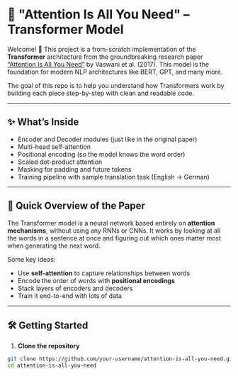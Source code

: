 # 🧠 "Attention Is All You Need" – Transformer Model

Welcome! 👋 This project is a from-scratch implementation of the **Transformer** architecture from the groundbreaking research paper [“Attention Is All You Need”](https://arxiv.org/abs/1706.03762) by Vaswani et al. (2017). This model is the foundation for modern NLP architectures like BERT, GPT, and many more.

The goal of this repo is to help you understand how Transformers work by building each piece step-by-step with clean and readable code.

---

## ✨ What’s Inside

- Encoder and Decoder modules (just like in the original paper)
- Multi-head self-attention
- Positional encoding (so the model knows the word order)
- Scaled dot-product attention
- Masking for padding and future tokens
- Training pipeline with sample translation task (English → German)

---

## 📖 Quick Overview of the Paper

The Transformer model is a neural network based entirely on **attention mechanisms**, without using any RNNs or CNNs. It works by looking at all the words in a sentence at once and figuring out which ones matter most when generating the next word.

Some key ideas:
- Use **self-attention** to capture relationships between words
- Encode the order of words with **positional encodings**
- Stack layers of encoders and decoders
- Train it end-to-end with lots of data

---

## 🛠️ Getting Started

1. **Clone the repository**

```bash
git clone https://github.com/your-username/attention-is-all-you-need.git
cd attention-is-all-you-need
```
